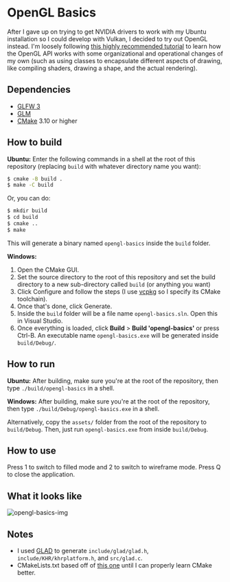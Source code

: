 # OpenGL Basics

After I gave up on trying to get NVIDIA drivers to work with my Ubuntu installation so I could develop with Vulkan, I decided to try out OpenGL instead.
I'm loosely following [this highly recommended tutorial](https://learnopengl.com/) to learn how the OpenGL API works with some organizational and operational changes of my own (such as using classes to encapsulate different aspects of drawing, like compiling shaders, drawing a shape, and the actual rendering).

## Dependencies

* [GLFW 3](https://www.glfw.org/)
* [GLM](https://glm.g-truc.net/0.9.9/index.html)
* [CMake](https://cmake.org/) 3.10 or higher

## How to build

**Ubuntu:**
Enter the following commands in a shell at the root of this repository (replacing `build` with whatever directory name you want):
```bash
$ cmake -B build .
$ make -C build
```

Or, you can do:
```bash
$ mkdir build
$ cd build
$ cmake ..
$ make
```

This will generate a binary named `opengl-basics` inside the `build` folder.

**Windows:**
1. Open the CMake GUI.
2. Set the source directory to the root of this repository and set the build directory to a new sub-directory called `build` (or anything you want)
3. Click Configure and follow the steps (I use [vcpkg](https://github.com/microsoft/vcpkg) so I specify its CMake toolchain).
4. Once that's done, click Generate.
5. Inside the `build` folder will be a file name `opengl-basics.sln`.
Open this in Visual Studio.
6. Once everything is loaded, click **Build** > **Build 'opengl-basics'** or press Ctrl-B.
An executable name `opengl-basics.exe` will be generated inside `build/Debug/`.

## How to run

**Ubuntu:**
After building, make sure you're at the root of the repository, then type `./build/opengl-basics` in a shell.

**Windows:**
After building, make sure you're at the root of the repository, then type `./build/Debug/opengl-basics.exe` in a shell.

Alternatively, copy the `assets/` folder from the root of the repository to `build/Debug`.
Then, just run `opengl-basics.exe` from inside `build/Debug`.

## How to use

Press 1 to switch to filled mode and 2 to switch to wireframe mode. Press Q to close the application.

## What it looks like
![opengl-basics-img](https://user-images.githubusercontent.com/30734384/93692649-ccd06e80-fac3-11ea-9cbd-307530c93729.png)


## Notes

* I used [GLAD](https://github.com/Dav1dde/glad) to generate `include/glad/glad.h`, `include/KHR/khrplatform.h`, and `src/glad.c`.
* CMakeLists.txt based off of [this one](https://github.com/JoeyDeVries/LearnOpenGL/blob/master/CMakeLists.txt) until I can properly learn CMake better.
